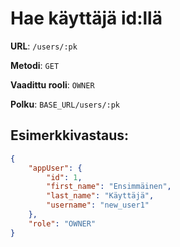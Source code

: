 # Hae käyttäjä id:llä

**URL**: `/users/:pk`

**Metodi**: `GET`

**Vaadittu rooli**: `OWNER`

**Polku**: `BASE_URL/users/:pk`

## Esimerkkivastaus:

```json
{
    "appUser": {
        "id": 1,
        "first_name": "Ensimmäinen",
        "last_name": "Käyttäjä",
        "username": "new_user1"
    },
    "role": "OWNER"
}




